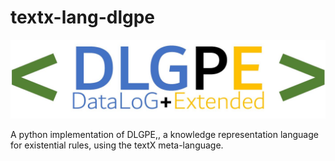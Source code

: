# textx-lang-dlgpe

![logo](https://github.com/Jean-Francois-Baget/textx-lang-dlgpe/blob/main/img/logo.jpg?raw=true)

A python implementation of DLGPE,, a knowledge representation language for existential rules, using the textX meta-language.
